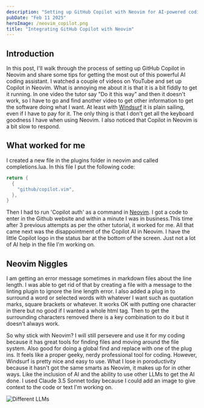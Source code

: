 ```yaml
---
description: "Setting up GitHub Copilot with Neovim for AI-powered coding"
pubDate: "Feb 11 2025"
heroImage: /neovim_copilot.png
title: "Integrating GitHub Copilot with Neovim"
---
```


## Introduction

In this post, I'll walk through the process of setting up GitHub Copilot in Neovim and share some tips for getting the most out of this powerful AI coding assistant. I watched a couple of videos on YouTube and set up Copilot in Neovim. What is annoying me about it is that it is a bit fiddly to get it running. In one video the tutor say "Do it this way" and then it doesn't work, so I have to go and find another video to get other information to get the software doing what I want. At least with [Windsurf](/blog/windsurf_gemini_2_flash) it is plain sailing, even if I have to pay for it. The only thing is that I don't get all the keyboard goodness I have when using Neovim. I also noticed that Copilot in Neovim is a bit slow to respond.

## What worked for me

I created a new file in the plugins folder in neovim and called completions.lua. In this file I put the following code:

```lua
return {
  {
    "github/copilot.vim",
  },
}
```

Then I had to run 'Copilot auth' as a command in [Neovim](/blog/neovim_customization). I got a code to enter in the Github website and within a minute I was in business.This time after 3 previous attempts as per the other tutorial, it worked for me. All that came next was the disappointment of the Copilot AI in Neovim.
I have the little Copilot logo in the status bar at the bottom of the screen. Just not a lot of AI help in the file I'm working on.

## Neovim Niggles

I am getting an error message sometimes in markdown files about the line length. I was able to get rid of that by creating a file with a message to the linting plugin to ignore the line length error. I also added a plug in to surround a word or selected words with whatever I want such as quotation marks, square brackets or whatever. It works OK with putting one character in there but no good if I wanted a whole html tag. Then to get the surrounding characters removed there is a key combination to do it but it doesn't always work.

So why stick with Neovim? I will still persevere and use it for my coding because it has great tools for finding files and moving around the file system. Also good for doing a global find and replace with one of the plug ins. It feels like a proper geeky, nerdy professional tool for coding. However, Windsurf is pretty nice and easy to use. What I lose in poroductivity because it hasn't got the same smarts as Neovim, it makes up for in other ways. Like the inclusion of AI and the ability to use other LLMs to get the AI done. I used Claude 3.5 Sonnet today because I could add an image to give context to the code or text I'm working on.

![Different LLMs](/llms.png)
